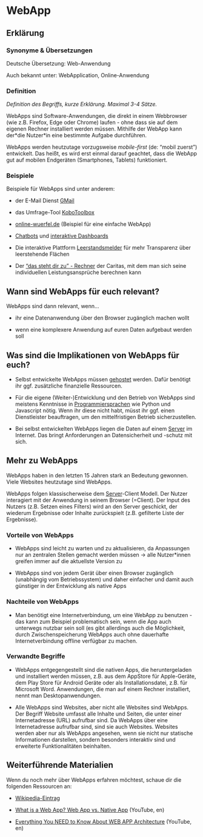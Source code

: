 # WebApp
## Erklärung

### Synonyme & Übersetzungen

Deutsche Übersetzung: Web-Anwendung

Auch bekannt unter: WebApplication, Online-Anwendung

### Definition

*Definition des Begriffs, kurze Erklärung. Maximal 3-4 Sätze.*

WebApps sind Software-Anwendungen, die direkt in einem Webbrowser (wie z.B. Firefox, Edge oder Chrome) laufen - ohne dass sie auf dem eigenen Rechner installiert werden müssen. Mithilfe der WebApp kann der\*die Nutzer\*in eine bestimmte Aufgabe durchführen.

WebApps werden heutzutage vorzugsweise *mobile-first* (de: “mobil zuerst”) entwickelt. Das heißt, es wird erst einmal darauf geachtet, dass die WebApp gut auf mobilen Endgeräten (Smartphones, Tablets) funktioniert.

### Beispiele

Beispiele für WebApps sind unter anderem:

- der E-Mail Dienst [GMail](https://mail.google.com/)

- das Umfrage-Tool [KoboToolbox](https://www.kobotoolbox.org/)

- [online-wuerfel.de](http://online-wuerfel.de) (Beispiel für eine einfache WebApp)

- [Chatbots](https://comms4good.de/) und [interaktive Dashboards](https://interaktiv.tagesspiegel.de/lab/landtagswahl-brandenburg-ergebnisse-karten-historisch/)

- Die interaktive Plattform [Leerstandsmelder](https://leerstandsmelder.de/) für mehr Transparenz über leerstehende Flächen

- Der [“das steht dir zu” - Rechner](https://www.das-steht-dir-zu.de/arbeit/buergergeld/der-buergergeld-rechner/) der Caritas, mit dem man sich seine individuellen Leistungsansprüche berechnen kann

## Wann sind WebApps für euch relevant? 

WebApps sind dann relevant, wenn…

- ihr eine Datenanwendung über den Browser zugänglich machen wollt

- wenn eine komplexere Anwendung auf euren Daten aufgebaut werden soll

## Was sind die Implikationen von WebApps für euch? 

- Selbst entwickelte WebApps müssen [gehostet](https://civic-data.de/selbstlernmaterial/#hosting) werden. Dafür benötigt ihr ggf. zusätzliche finanzielle Ressourcen.

- Für die eigene (Weiter-)Entwicklung und den Betrieb von WebApps sind meistens Kenntnisse in [Programmiersprachen](https://civic-data.de/selbstlernmaterial/#programmiersprache) wie Python und Javascript nötig. Wenn ihr diese nicht habt, müsst ihr ggf. einen Dienstleister beauftragen, um den mittelfristigen Betrieb sicherzustellen.

- Bei selbst entwickelten WebApps liegen die Daten auf einem [Server](https://civic-data.de/selbstlernmaterial/#server) im Internet. Das bringt Anforderungen an Datensicherheit und -schutz mit sich.

## Mehr zu WebApps

WebApps haben in den letzten 15 Jahren stark an Bedeutung gewonnen. Viele Websites heutzutage sind WebApps.

WebApps folgen klassischerweise dem [Server](https://civic-data.de/selbstlernmaterial/#server)-Client Modell. Der Nutzer interagiert mit der Anwendung in seinem Browser (=Client). Der Input des Nutzers (z.B. Setzen eines Filters) wird an den Server geschickt, der wiederum Ergebnisse oder Inhalte zurückspielt (z.B. gefilterte Liste der Ergebnisse).

### Vorteile von WebApps

- WebApps sind leicht zu warten und zu aktualisieren, da Anpassungen nur an zentralen Stellen gemacht werden müssen → alle Nutzer\*innen greifen immer auf die aktuellste Version zu

- WebApps sind von jedem Gerät über einen Browser zugänglich (unabhängig vom Betriebssystem) und daher einfacher und damit auch günstiger in der Entwicklung als native Apps

### Nachteile von WebApps

- Man benötigt eine Internetverbindung, um eine WebApp zu benutzen - das kann zum Beispiel problematisch sein, wenn die App auch unterwegs nutzbar sein soll (es gibt allerdings auch die Möglichkeit, durch Zwischenspeicherung WebApps auch ohne dauerhafte Internetverbindung offline verfügbar zu machen.

### Verwandte Begriffe

- WebApps entgegengestellt sind die nativen Apps, die heruntergeladen und installiert werden müssen, z.B. aus dem AppStore für Apple-Geräte, dem Play Store für Android Geräte oder als Installationsdatei, z.B. für Microsoft Word. Anwendungen, die man auf einem Rechner installiert, nennt man Desktopanwendungen.

- Alle WebApps sind Websites, aber nicht alle Websites sind WebApps. Der Begriff Website umfasst alle Inhalte und Seiten, die unter einer Internetadresse (URL) aufrufbar sind. Da WebApps über eine Internetadresse aufrufbar sind, sind sie auch Websites. Websites werden aber nur als WebApps angesehen, wenn sie nicht nur statische Informationen darstellen, sondern besonders interaktiv sind und erweiterte Funktionalitäten beinhalten.

## Weiterführende Materialien

Wenn du noch mehr über WebApps erfahren möchtest, schaue dir die folgenden Ressourcen an:

- [Wikipedia-Eintrag](https://de.wikipedia.org/wiki/Webanwendung)

- [What is a Web App? Web App vs. Native App](https://youtu.be/qt6gSW-uYKI) (YouTube, en)

- [Everything You NEED to Know About WEB APP Architecture](https://youtu.be/sDlCSIDwpDs) (YouTube, en)
